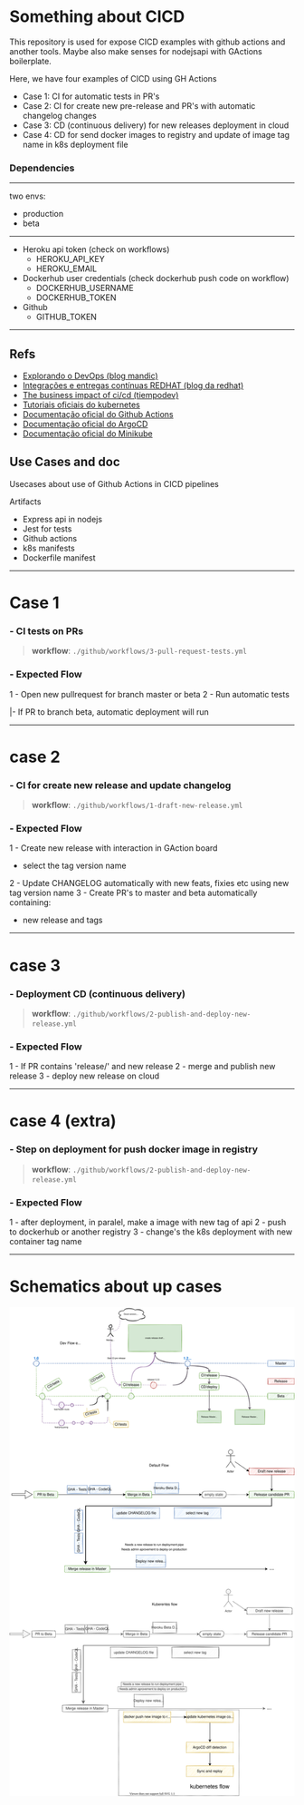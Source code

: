 # Something about CICD

This repository is used for expose CICD examples with github actions and another tools. Maybe also make senses for nodejsapi with GActions boilerplate.

Here, we have four examples of CICD using GH Actions

- Case 1: CI for automatic tests in PR's
- Case 2: CI for create new pre-release and PR's with automatic changelog changes
- Case 3: CD (continuous delivery) for new releases deployment in cloud
- Case 4: CD for send docker images to registry and update of image tag name in k8s deployment file

### Dependencies

---

two envs:

- production
- beta

---

- Heroku api token (check on workflows)
  - HEROKU_API_KEY
  - HEROKU_EMAIL
- Dockerhub user credentials (check dockerhub push code on workflow)
  - DOCKERHUB_USERNAME
  - DOCKERHUB_TOKEN
- Github
  - GITHUB_TOKEN

---

## Refs

- [Explorando o DevOps (blog mandic)](https://blog.mandic.com.br/artigos/explorando-devops-com-foco-em-cicd/)
- [Integrações e entregas contínuas REDHAT (blog da redhat)](https://www.redhat.com/pt-br/topics/devops/what-is-ci-cd)
- [The business impact of ci/cd (tiempodev)](https://www.tiempodev.com/blog/the-business-impact-of-ci-cd/)
- [Tutoriais oficiais do kubernetes](https://kubernetes.io/pt-br/docs/tutorials/)
- [Documentação oficial do Github Actions](https://docs.github.com/pt/actions)
- [Documentação oficial do ArgoCD](https://argo-cd.readthedocs.io/en/stable/)
- [Documentação oficial do Minikube](https://minikube.sigs.k8s.io/docs/start/)

## Use Cases and doc

Usecases about use of Github Actions in CICD pipelines

Artifacts

- Express api in nodejs
- Jest for tests
- Github actions
- k8s manifests
- Dockerfile manifest

---

# Case 1

### - CI tests on PRs

> **workflow**: `./github/workflows/3-pull-request-tests.yml`

### - Expected Flow

1 - Open new pullrequest for branch master or beta
2 - Run automatic tests

|- If PR to branch beta, automatic deployment will run

---

# case 2

### - CI for create new release and update changelog

> **workflow**: `./github/workflows/1-draft-new-release.yml`

### - Expected Flow

1 - Create new release with interaction in GAction board

- select the tag version name

2 - Update CHANGELOG automatically with new feats, fixies etc using new tag version name
3 - Create PR's to master and beta automatically containing:

- new release and tags

---

# case 3

### - Deployment CD (continuous delivery)

> **workflow**: `./github/workflows/2-publish-and-deploy-new-release.yml`

### - Expected Flow

1 - If PR contains 'release/' and new release
2 - merge and publish new release
3 - deploy new release on cloud

---

# case 4 (extra)

### - Step on deployment for push docker image in registry

> **workflow**: `./github/workflows/2-publish-and-deploy-new-release.yml`

### - Expected Flow

1 - after deployment, in paralel, make a image with new tag of api
2 - push to dockerhub or another registry
3 - change's the k8s deployment with new container tag name

---

# Schematics about up cases

![](./GCI.drawio.svg)
